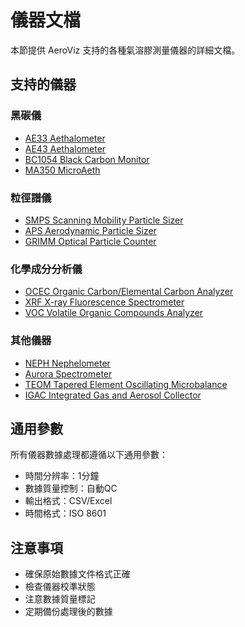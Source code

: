 # 儀器文檔

本節提供 AeroViz 支持的各種氣溶膠測量儀器的詳細文檔。

## 支持的儀器

### 黑碳儀

- [AE33 Aethalometer](AE33.md)
- [AE43 Aethalometer](AE43.md)
- [BC1054 Black Carbon Monitor](BC1054.md)
- [MA350 MicroAeth](MA350.md)

### 粒徑譜儀

- [SMPS Scanning Mobility Particle Sizer](SMPS.md)
- [APS Aerodynamic Particle Sizer](APS.md)
- [GRIMM Optical Particle Counter](GRIMM.md)

### 化學成分分析儀

- [OCEC Organic Carbon/Elemental Carbon Analyzer](OCEC.md)
- [XRF X-ray Fluorescence Spectrometer](XRF.md)
- [VOC Volatile Organic Compounds Analyzer](VOC.md)

### 其他儀器

- [NEPH Nephelometer](NEPH.md)
- [Aurora Spectrometer](Aurora.md)
- [TEOM Tapered Element Oscillating Microbalance](TEOM.md)
- [IGAC Integrated Gas and Aerosol Collector](IGAC.md)

## 通用參數

所有儀器數據處理都遵循以下通用參數：

- 時間分辨率：1分鐘
- 數據質量控制：自動QC
- 輸出格式：CSV/Excel
- 時間格式：ISO 8601

## 注意事項

- 確保原始數據文件格式正確
- 檢查儀器校準狀態
- 注意數據質量標記
- 定期備份處理後的數據 